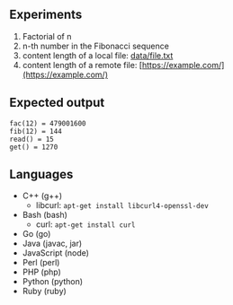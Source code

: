 ## Experiments

1. Factorial of n
2. n-th number in the Fibonacci sequence
3. content length of a local file: [data/file.txt](data/file.txt)
4. content length of a remote file: [https://example.com/](https://example.com/)

## Expected output

```
fac(12) = 479001600
fib(12) = 144
read() = 15
get() = 1270
```

## Languages

- C++ (g++)
    - libcurl: `apt-get install libcurl4-openssl-dev`
- Bash (bash)
    - curl: `apt-get install curl`
- Go (go)
- Java (javac, jar)
- JavaScript (node)
- Perl (perl)
- PHP (php)
- Python (python)
- Ruby (ruby)

